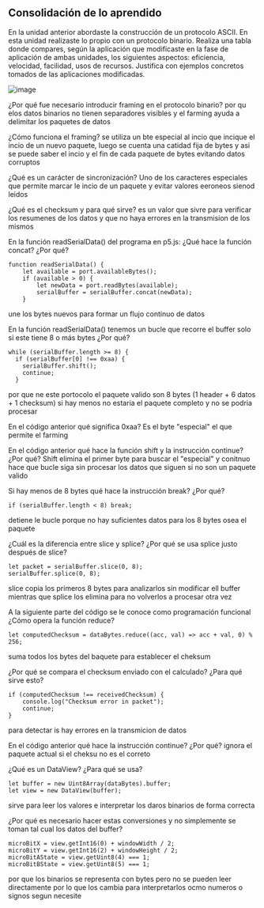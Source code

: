 ## Consolidación de lo aprendido

En la unidad anterior abordaste la construcción de un protocolo ASCII. En esta unidad realizaste lo propio con un protocolo binario. Realiza una tabla donde compares, 
según la aplicación que modificaste en la fase de aplicación de ambas unidades, los siguientes aspectos: eficiencia, velocidad, facilidad, usos de recursos. Justifica con 
ejemplos concretos tomados de las aplicaciones modificadas.

![image](https://github.com/user-attachments/assets/cf64fa79-07ae-423c-b7ec-67917ee52f1f)

¿Por qué fue necesario introducir framing en el protocolo binario?
por qu elos datos binarios no tienen separadores visibles y el farming ayuda a delimitar los paquetes de datos

¿Cómo funciona el framing?
se utiliza un bte especial al incio que incique el incio de un nuevo paquete, luego se cuenta una catidad fija de bytes y asi se puede
saber el incio y el fin de cada paquete de bytes evitando datos corruptos 

¿Qué es un carácter de sincronización?
Uno de los caracteres especiales que permite marcar le incio de un paquete y evitar valores eeroneos sienod leidos

¿Qué es el checksum y para qué sirve?
es un valor que sivre para verificar los resumenes de los datos y que no haya errores en la transmision de los mismos

En la función readSerialData() del programa en p5.js:
¿Qué hace la función concat? ¿Por qué?

    function readSerialData() {
        let available = port.availableBytes();
        if (available > 0) {
            let newData = port.readBytes(available);
            serialBuffer = serialBuffer.concat(newData);
        }

une los bytes nuevos para formar un flujo continuo de datos 

En la función readSerialData() tenemos un bucle que recorre el buffer solo si este tiene 8 o más bytes ¿Por qué?

    while (serialBuffer.length >= 8) {
      if (serialBuffer[0] !== 0xaa) {
        serialBuffer.shift();
        continue;
      }

por que ne este portocolo el paquete valido son 8 bytes (1 header + 6 datos + 1 checksum) si hay menos no estaria el paquete completo y no 
se podria procesar

En el código anterior qué significa 0xaa?
Es el byte "especial" el que permite el farming

En el código anterior qué hace la función shift y la instrucción continue? ¿Por qué?
Shift elimina el primer byte para buscar el "especial" y conitnuo hace que bucle siga sin procesar los datos que siguen si no son un paquete valido

Si hay menos de 8 bytes qué hace la instrucción break? ¿Por qué?

    if (serialBuffer.length < 8) break;
detiene le bucle porque no hay suficientes datos para los 8 bytes osea el paquete 

¿Cuál es la diferencia entre slice y splice? ¿Por qué se usa splice justo después de slice?

    let packet = serialBuffer.slice(0, 8);
    serialBuffer.splice(0, 8);

slice copia los primeros 8 bytes para analizarlos sin modificar ell buffer mientras que splice los elimina para no volverlos a procesar otra vez

A la siguiente parte del código se le conoce como programación funcional ¿Cómo opera la función reduce?

    let computedChecksum = dataBytes.reduce((acc, val) => acc + val, 0) % 256;

suma todos los bytes del baquete para establecer el cheksum 

¿Por qué se compara el checksum enviado con el calculado? ¿Para qué sirve esto?

    if (computedChecksum !== receivedChecksum) {
        console.log("Checksum error in packet");
        continue;
    }
para detectar is hay errores en la transmicion de datos

En el código anterior qué hace la instrucción continue? ¿Por qué?
ignora el paquete actual si el cheksu no es el correto

¿Qué es un DataView? ¿Para qué se usa?

    let buffer = new Uint8Array(dataBytes).buffer;
    let view = new DataView(buffer);
sirve para leer los valores e interpretar los daros binarios de forma correcta

¿Por qué es necesario hacer estas conversiones y no simplemente se toman tal cual los datos del buffer?

    microBitX = view.getInt16(0) + windowWidth / 2;
    microBitY = view.getInt16(2) + windowHeight / 2;
    microBitAState = view.getUint8(4) === 1;
    microBitBState = view.getUint8(5) === 1;

por que los binarios se representa con bytes pero no se pueden leer directamente por lo que los cambia para interpretarlos ocmo numeros 
o signos segun necesite
